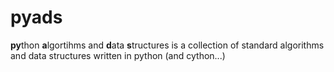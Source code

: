# pyads

**py**thon **a**lgortihms and **d**ata **s**tructures is a collection of standard algorithms and data structures written in python (and cython...)
